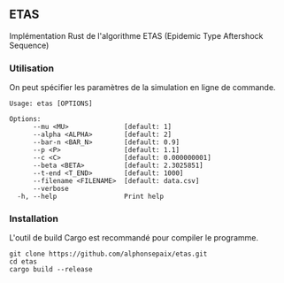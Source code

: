 ## ETAS

Implémentation Rust de l'algorithme ETAS (Epidemic Type Aftershock Sequence)

### Utilisation

On peut spécifier les paramètres de la simulation en ligne de commande.

```shell
Usage: etas [OPTIONS]

Options:
      --mu <MU>              [default: 1]
      --alpha <ALPHA>        [default: 2]
      --bar-n <BAR_N>        [default: 0.9]
      --p <P>                [default: 1.1]
      --c <C>                [default: 0.000000001]
      --beta <BETA>          [default: 2.3025851]
      --t-end <T_END>        [default: 1000]
      --filename <FILENAME>  [default: data.csv]
      --verbose              
  -h, --help                 Print help
```

### Installation

L'outil de build Cargo est recommandé pour compiler le programme.

```shell
git clone https://github.com/alphonsepaix/etas.git
cd etas
cargo build --release
```
